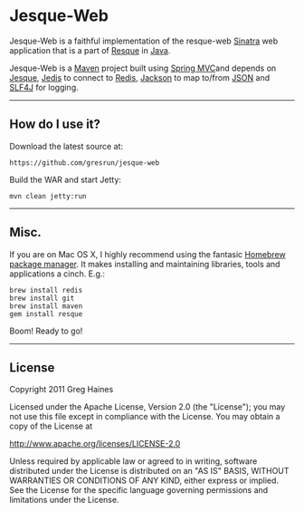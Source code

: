 Jesque-Web
==========

Jesque-Web is a faithful implementation of the resque-web [Sinatra](http://www.sinatrarb.com/) web application that is a part of [Resque](https://github.com/defunkt/resque) in [Java](http://www.oracle.com/technetwork/java/index.html).

Jesque-Web is a [Maven](http://maven.apache.org/) project built using [Spring MVC](http://static.springsource.org/spring/docs/3.0.x/spring-framework-reference/html/mvc.html)and depends on [Jesque](https://github.com/gresrun/jesque), [Jedis](https://github.com/xetorthio/jedis) to connect to [Redis](http://redis.io/), [Jackson](http://jackson.codehaus.org/) to map to/from [JSON](http://www.json.org/) and [SLF4J](http://www.slf4j.org/) for logging.

***

How do I use it?
----------------
Download the latest source at:

	https://github.com/gresrun/jesque-web
Build the WAR and start Jetty:

	mvn clean jetty:run
***

Misc.
-----

If you are on Mac OS X, I highly recommend using the fantasic [Homebrew package manager](https://github.com/mxcl/homebrew). It makes installing and maintaining libraries, tools and applications a cinch. E.g.:

	brew install redis
	brew install git
	brew install maven
	gem install resque
Boom! Ready to go!

***

License
-------
Copyright 2011 Greg Haines

Licensed under the Apache License, Version 2.0 (the "License");
you may not use this file except in compliance with the License.
You may obtain a copy of the License at

   <http://www.apache.org/licenses/LICENSE-2.0>

Unless required by applicable law or agreed to in writing, software
distributed under the License is distributed on an "AS IS" BASIS,
WITHOUT WARRANTIES OR CONDITIONS OF ANY KIND, either express or implied.
See the License for the specific language governing permissions and
limitations under the License.

